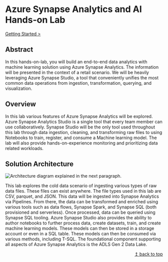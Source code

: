 # Azure Synapse Analytics and AI Hands-on Lab

[Getting Started >](exercises/getting_started.md#getting-started)

## Abstract

In this hands-on-lab, you will build an end-to-end data analytics with machine learning solution using Azure Synapse Analytics. The information will be presented in the context of a retail scenario. We will be heavily leveraging Azure Synapse Studio, a tool that conveniently unifies the most common data operations from ingestion, transformation, querying, and visualization.

## Overview

In this lab various features of Azure Synapse Analytics will be explored. Azure Synapse Analytics Studio is a single tool that every team member can use collaboratively. Synapse Studio will be the only tool used throughout this lab through data ingestion, cleaning, and transforming raw files to using Notebooks to train, register, and consume a Machine learning model. The lab will also provide hands-on-experience monitoring and prioritizing data related workloads.

## Solution Architecture

![Architecture diagram explained in the next paragraph.](https://raw.githubusercontent.com/microsoft/MCW-Azure-Synapse-Analytics-and-AI/master/Hands-on%20lab/media/archdiagram.png "Architecture Diagram")

This lab explores the cold data scenario of ingesting various types of raw data files. These files can exist anywhere. The file types used in this lab are CSV, parquet, and JSON. This data will be ingested into Synapse Analytics via Pipelines. From there, the data can be transformed and enriched using various tools such as data flows, Synapse Spark, and Synapse SQL (both provisioned and serverless). Once processed, data can be queried using Synapse SQL tooling. Azure Synapse Studio also provides the ability to author notebooks to further process data, create datasets, train, and create machine learning models. These models can then be stored in a storage account or even in a SQL table. These models can then be consumed via various methods, including T-SQL. The foundational component supporting all aspects of Azure Synapse Analytics is the ADLS Gen 2 Data Lake.

<div align="right"><a href="#azure-synapse-analytics-and-ai-hands-on-lab">↥ back to top</a></div>